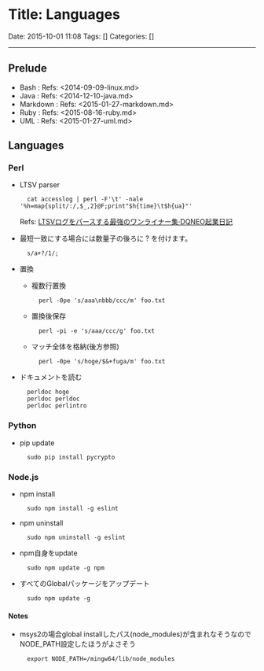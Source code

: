 # Title: Languages

Date: 2015-10-01 11:08
Tags: []
Categories: []

<!-- toc -->

---

## Prelude

- Bash     : Refs: <2014-09-09-linux.md>
- Java     : Refs: <2014-12-10-java.md>
- Markdown : Refs: <2015-01-27-markdown.md>
- Ruby     : Refs: <2015-08-16-ruby.md>
- UML      : Refs: <2015-01-27-uml.md>

## Languages

### Perl

- LTSV parser

        cat accesslog | perl -F'\t' -nale '%h=map{split/:/,$_,2}@F;print"$h{time}\t$h{ua}"'

    Refs: [LTSVログをパースする最強のワンライナー集&middot;DQNEO起業日記](http://dqn.sakusakutto.jp/2014/02/ltsv_parser_oneliner.html)

- 最短一致にする場合には数量子の後ろに ? を付けます。

        s/a+?/1/;

- 置換
    - 複数行置換

            perl -0pe 's/aaa\nbbb/ccc/m' foo.txt

    - 置換後保存

            perl -pi -e 's/aaa/ccc/g' foo.txt

    - マッチ全体を格納(後方参照)

            perl -0pe 's/hoge/$&+fuga/m' foo.txt

- ドキュメントを読む

        perldoc hoge
        perldoc perldoc
        perldoc perlintro

### Python

- pip update

        sudo pip install pycrypto

### Node.js

- npm install

        sudo npm install -g eslint

- npm uninstall

        sudo npm uninstall -g eslint

- npm自身をupdate

        sudo npm update -g npm

- すべてのGlobalパッケージをアップデート

        sudo npm update -g

#### Notes

- msys2の場合global installしたパス(node_modules)が含まれなそうなのでNODE_PATH設定したほうがよさそう

        export NODE_PATH=/mingw64/lib/node_modules

